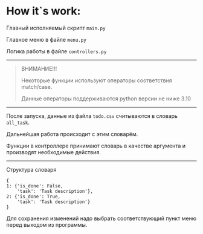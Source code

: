 # How it`s work:

Главный исполняемый скрипт `main.py`

Главное меню в файле `menu.py`

Логика работы в файле `controllers.py`

---
>ВНИМАНИЕ!!!
>
>Некоторые функции используют операторы соответствия match/case.
>
>Данные операторы поддерживаются python версии не ниже 3.10
---

После запуска, данные из файла `todo.csv` считываются в словарь `all_task`.

Дальнейшая работа происходит с этим словарём.

Функции в контроллере принимают словарь в качестве аргумента и производят необходимые действия.

---

Структура словаря

```
{
1: {'is_done': False,
    'task': 'Task description'},
2: {'is_done': True,
    'task': 'Task description'}
}
```

Для сохранения изменений надо выбрать соответствующий пункт меню перед выходом из программы.
